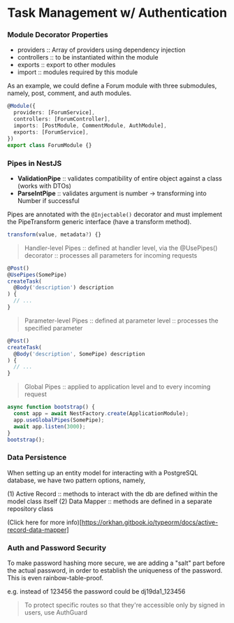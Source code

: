 # Task Management w/ Authentication

### Module Decorator Properties

- providers :: Array of providers using dependency injection
- controllers :: to be instantiated within the module
- exports :: export to other modules
- import :: modules required by this module

As an example, we could define a Forum module with three submodules, namely, post, comment, and auth modules.

```typescript
@Module({
  providers: [ForumService],
  controllers: [ForumController],
  imports: [PostModule, CommentModule, AuthModule],
  exports: [ForumService],
})
export class ForumModule {}
```

### Pipes in NestJS

- **ValidationPipe** :: validates compatibility of entire object against a class (works with DTOs)
- **ParseIntPipe** :: validates argument is number -> transforming into Number if successful

Pipes are annotated with the `@Injectable()` decorator and must implement the PipeTransform generic interface (have a transform method).

```typescript
transform(value, metadata?) {}
```

> Handler-level Pipes :: defined at handler level, via the @UsePipes() decorator :: processes all parameters for incoming requests

```typescript
@Post()
@UsePipes(SomePipe)
createTask(
  @Body('description') description
) {
  // ...
}
```

> Parameter-level Pipes :: defined at parameter level :: processes the specified parameter

```typescript
@Post()
createTask(
  @Body('description', SomePipe) description
) {
  // ...
}
```

> Global Pipes :: applied to application level and to every incoming request

```typescript
async function bootstrap() {
  const app = await NestFactory.create(ApplicationModule);
  app.useGlobalPipes(SomePipe);
  await app.listen(3000);
}
bootstrap();
```

### Data Persistence

When setting up an entity model for interacting with a PostgreSQL database, we have two pattern options, namely,

(1) Active Record :: methods to interact with the db are defined within the model class itself
(2) Data Mapper :: methods are defined in a separate repository class

(Click here for more info)[https://orkhan.gitbook.io/typeorm/docs/active-record-data-mapper]

### Auth and Password Security

To make password hashing more secure, we are adding a "salt" part before the actual password, in order to establish the uniqueness of the password. This is even rainbow-table-proof.

e.g. instead of 123456 the password could be dj19da1_123456

> To protect specific routes so that they're accessible only by signed in users, use AuthGuard
